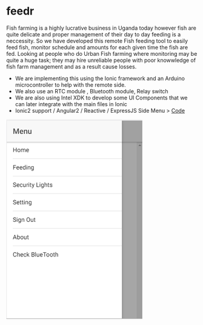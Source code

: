 # feedr
Fish farming is a highly lucrative business in Uganda today however fish are quite delicate and proper management of their day to day feeding is a neccessity. So we have developed this remote Fish feeding tool to easily feed fish, monitor schedule and amounts for each given time the fish are fed. Looking at people who do Urban Fish farming where monitoring may be quite a huge task; they may hire unreliable people with poor knowwledge of fish farm management and as a result cause losses. 

- We are implementing this using the Ionic framework and an Arduino microcontroller to help with the remote side.
- We also use an RTC module , Bluetooth module, Relay switch
- We are also using Intel XDK to develop some UI Components that we can later integrate with the main files in Ionic
- Ionic2 support / Angular2 / Reactive / ExpressJS
Side Menu > <a href = "https://github.com/Kaminto/feedr/blob/master/feedrUI/src/app/app.component.ts">Code</a>

![Side Menu](sidemenu.PNG "Side Menu")
